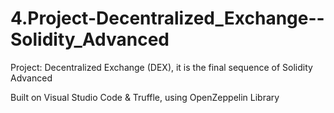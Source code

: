 # 4.Project-Decentralized_Exchange--Solidity_Advanced
Project: Decentralized Exchange (DEX), it is the final sequence of Solidity Advanced

Built on Visual Studio Code & Truffle, using OpenZeppelin Library
